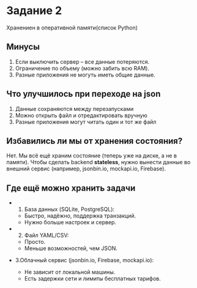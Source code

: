 # Задание 2

Хранениен в оперативной памяти(список Python)

## Минусы

1. Если выключить сервер – все данные потеряются.
2. Ограничение по объему (можно забить всю RAM).
3. Разные приложения не могуть иметь общие данные.

## Что улучшилось при переходе на json

1. Данные сохраняются между перезапусками
2. Можно открыть файл и отредактировать вручную
3. Разные приложения могут читать один и тот же файл

## Избавились ли мы от хранения состояния?

Нет. Мы всё ещё храним состояние (теперь уже на диске, а не в памяти).
Чтобы сделать backend **stateless**, нужно вынести данные во внешний сервис (например, jsonbin.io, mockapi.io, Firebase).

## Где ещё можно хранить задачи

- 1. База данных (SQLite, PostgreSQL):
  + Быстро, надёжно, поддержка транзакций.
  - Нужно больше настроек и сервер.

- 2. Файл YAML/CSV:
  + Просто.
  - Меньше возможностей, чем JSON.

- 3.Облачный сервис (jsonbin.io, Firebase, mockapi.io):
  + Не зависит от локальной машины.
  - Есть задержки сети и лимиты бесплатных тарифов.
